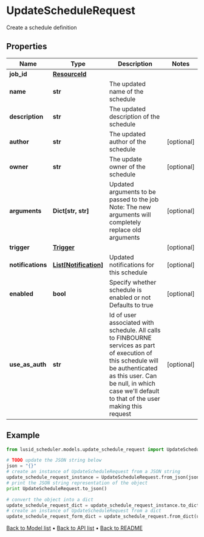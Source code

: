 # UpdateScheduleRequest

Create a schedule definition

## Properties
Name | Type | Description | Notes
------------ | ------------- | ------------- | -------------
**job_id** | [**ResourceId**](ResourceId.md) |  | 
**name** | **str** | The updated name of the schedule | 
**description** | **str** | The updated description of the schedule | 
**author** | **str** | The updated author of the schedule | [optional] 
**owner** | **str** | The update owner of the schedule | [optional] 
**arguments** | **Dict[str, str]** | Updated arguments to be passed to the job  Note: The new arguments will completely replace old arguments | [optional] 
**trigger** | [**Trigger**](Trigger.md) |  | [optional] 
**notifications** | [**List[Notification]**](Notification.md) | Updated notifications for this schedule | [optional] 
**enabled** | **bool** | Specify whether schedule is enabled or not  Defaults to true | [optional] 
**use_as_auth** | **str** | Id of user associated with schedule. All calls to FINBOURNE services  as part of execution of this schedule will be authenticated as this   user. Can be null, in which case we&#39;ll default to that of the user   making this request | [optional] 

## Example

```python
from lusid_scheduler.models.update_schedule_request import UpdateScheduleRequest

# TODO update the JSON string below
json = "{}"
# create an instance of UpdateScheduleRequest from a JSON string
update_schedule_request_instance = UpdateScheduleRequest.from_json(json)
# print the JSON string representation of the object
print UpdateScheduleRequest.to_json()

# convert the object into a dict
update_schedule_request_dict = update_schedule_request_instance.to_dict()
# create an instance of UpdateScheduleRequest from a dict
update_schedule_request_form_dict = update_schedule_request.from_dict(update_schedule_request_dict)
```
[Back to Model list](../README.md#documentation-for-models) &#8226; [Back to API list](../README.md#documentation-for-api-endpoints) &#8226; [Back to README](../README.md)


